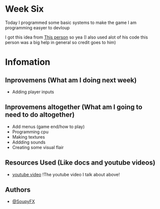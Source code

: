 # Week Six
Today I programmed some basic systems to make the game I am programming easyer to devloup

I got this idea from [This person](https://www.youtube.com/channel/UCPrRY0S-VzekrJK7I7F4-Mg) so yea (I also used alot of his code this person was a big help in general so credit goes to him)

# Infomation
## Inprovemens (What am I doing next week)

- Adding player inputs

## Inprovemens altogether (What am I going to need to do altogether)

- Add menus (game end/how to play)
- Programming cpu
- Making textures
- Addding sounds
- Creating some visual flair

## Resources Used (Like docs and youtube videos)

- [youtube video](https://www.youtube.com/watch?v=2iyx8_elcYg) !The youtube video I talk about above!

## Authors
- [@SoupyFX ](https://github.com/SoupyFX)
